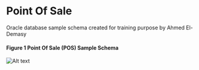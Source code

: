 # Point Of Sale
Oracle database sample schema created for training purpose by Ahmed El-Demasy

#### Figure 1 Point Of Sale (POS) Sample Schema
![Alt text](https://github.com/demasylabs/Point-Of-Sale/blob/master/oracle-db-release-12c/digrams/pos-erd.jpg)
